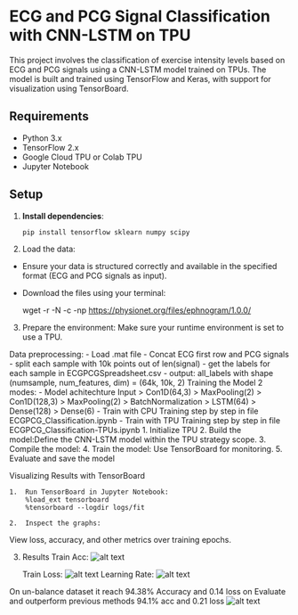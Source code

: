 # ECG and PCG Signal Classification with CNN-LSTM on TPU

This project involves the classification of exercise intensity levels based on ECG and PCG signals using a CNN-LSTM model trained on TPUs. The model is built and trained using TensorFlow and Keras, with support for visualization using TensorBoard.

## Requirements

- Python 3.x
- TensorFlow 2.x
- Google Cloud TPU or Colab TPU
- Jupyter Notebook

## Setup

1. **Install dependencies**:
   ```bash
   pip install tensorflow sklearn numpy scipy


2.	Load the data:
- Ensure your data is structured correctly and available in the specified format (ECG and PCG signals as input).

- Download the files using your terminal:

    wget -r -N -c -np https://physionet.org/files/ephnogram/1.0.0/

3.	Prepare the environment:
Make sure your runtime environment is set to use a TPU.

Data preprocessing:
    - Load .mat file
    - Concat ECG first row and PCG signals
    - split each sample with 10k points out of len(signal)
    - get the labels for each sample in ECGPCGSpreadsheet.csv
    - output: all_labels with shape (numsample, num_features, dim) = (64k, 10k, 2)
Training the Model 2 modes:
    - Model achitechture
            Input > Con1D(64,3) > MaxPooling(2) > Con1D(128,3) > MaxPooling(2) > BatchNormalization > LSTM(64) > Dense(128) > Dense(6)
    - Train with CPU
        Training step by step in file ECGPCG_Classification.ipynb
    - Train with TPU
        Training step by step in file ECGPCG_Classification-TPUs.ipynb
            1.	Initialize TPU
            2.  Build the model:Define the CNN-LSTM model within the TPU strategy scope.
            3.	Compile the model:
            4.	Train the model: Use TensorBoard for monitoring.
            5.	Evaluate and save the model


Visualizing Results with TensorBoard

	1.	Run TensorBoard in Jupyter Notebook:
        %load_ext tensorboard
        %tensorboard --logdir logs/fit

	2.	Inspect the graphs:
View loss, accuracy, and other metrics over training epochs.

3. Results
    Train Acc:
        ![alt text](epoch_accuracy.svg)
    
    Train Loss:
        ![alt text](epoch_loss.svg)
    Learning Rate:
        ![alt text](epoch_learning_rate.svg)

On un-balance dataset it reach 94.38% Accuracy and 0.14 loss on Evaluate and outperform previous methods 94.1% acc and 0.21 loss
![alt text](image.png)
